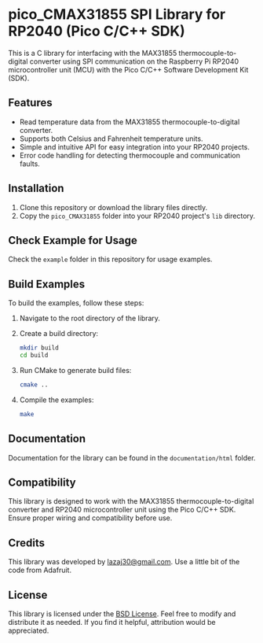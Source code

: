 # pico_CMAX31855 SPI Library for RP2040 (Pico C/C++ SDK)

This is a C library for interfacing with the MAX31855 thermocouple-to-digital converter using SPI communication on the Raspberry Pi RP2040 microcontroller unit (MCU) with the Pico C/C++ Software Development Kit (SDK).

## Features

- Read temperature data from the MAX31855 thermocouple-to-digital converter.
- Supports both Celsius and Fahrenheit temperature units.
- Simple and intuitive API for easy integration into your RP2040 projects.
- Error code handling for detecting thermocouple and communication faults.

## Installation

1. Clone this repository or download the library files directly.
2. Copy the `pico_CMAX31855` folder into your RP2040 project's `lib` directory.

## Check Example for Usage

Check the `example` folder in this repository for usage examples.

## Build Examples

To build the examples, follow these steps:

1. Navigate to the root directory of the library.
2. Create a build directory:

    ```bash
    mkdir build
    cd build
    ```

3. Run CMake to generate build files:

    ```bash
    cmake ..
    ```

4. Compile the examples:

    ```bash
    make
    ```

## Documentation

Documentation for the library can be found in the `documentation/html` folder.

## Compatibility

This library is designed to work with the MAX31855 thermocouple-to-digital converter and RP2040 microcontroller unit using the Pico C/C++ SDK. Ensure proper wiring and compatibility before use.

## Credits

This library was developed by [lazaj30@gmail.com](mailto:lazaj30@gmail.com).
Use a little bit of the code from Adafruit.

## License

This library is licensed under the [BSD License](LICENSE). Feel free to modify and distribute it as needed. If you find it helpful, attribution would be appreciated.
